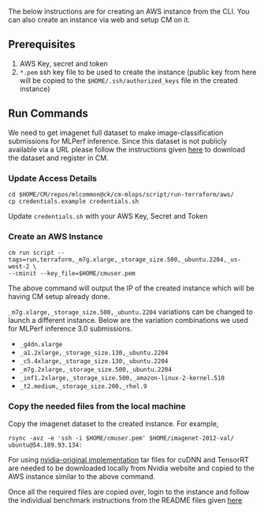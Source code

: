The below instructions are for creating an AWS instance from the CLI. You can also create an instance via web and setup CM on it.

## Prerequisites

1. AWS Key, secret and token
2. `*.pem` ssh key file to be used to create the instance (public key from here will be copied to the `$HOME/.ssh/authorized_keys` file in the created instance)

## Run Commands

We need to get imagenet full dataset to make image-classification submissions for MLPerf inference. Since this dataset is not publicly available via a URL please follow the instructions given [here](https://github.com/mlcommons/ck/blob/master/cm-mlops/script/get-dataset-imagenet-val/README-extra.md) to download the dataset and register in CM.

### Update Access Details

```
cd $HOME/CM/repos/mlcommon@ck/cm-mlops/script/run-terraform/aws/
cp credentials.example credentials.sh
```
Update `credentials.sh` with your AWS Key, Secret and Token

### Create an AWS Instance


```
cm run script --tags=run,terraform,_m7g.xlarge,_storage_size.500,_ubuntu.2204,_us-west-2 \
--cminit --key_file=$HOME/cmuser.pem
```

The above command will output the IP of the created instance which will be having CM setup already done. 

`_m7g.xlarge,_storage_size.500,_ubuntu.2204` variations can be changed to launch a different instance. Below are the variation combinations we used for MLPerf inference 3.0 submissions.

* `_g4dn.xlarge`
* `_a1.2xlarge,_storage_size.130,_ubuntu.2204`
* `_c5.4xlarge,_storage_size.130,_ubuntu.2204`
* `_m7g.2xlarge,_storage_size.500,_ubuntu.2204`
* `_inf1.2xlarge,_storage_size.500,_amazon-linux-2-kernel.510`
* `_t2.medium,_storage_size.200,_rhel.9`

### Copy the needed files from the local machine

Copy the imagenet dataset to the created instance. For example,

```
rsync -avz -e 'ssh -i $HOME/cmuser.pem' $HOME/imagenet-2012-val/ ubuntu@54.189.93.134:
```
For using [nvidia-original implementation](https://github.com/mlcommons/ck/tree/main/cm-mlops/script/reproduce-mlperf-inference-nvidia) tar files for cuDNN and TensorRT are needed to be downloaded locally from Nvidia website and copied to the AWS instance similar to the above command.

Once all the required files are copied over, login to the instance and follow the individual benchmark instructions from the README files given [here](./)
